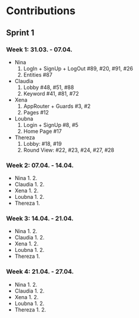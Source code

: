 # Contributions
## Sprint 1 
### Week 1: 31.03. - 07.04. 
- Nina
  1. LogIn + SignUp + LogOut #89, #20, #91, #26
  2. Entities #87
- Claudia
  1. Lobby #48, #51, #88
  2. Keyword #41, #81, #72
- Xena
  1. AppRouter + Guards #3, #2
  2. Pages #12
- Loubna
  1. Login + SignUp #8, #5
  2. Home Page #17
- Thereza
  1. Lobby: #18, #19
  2. Round View: #22, #23, #24, #27, #28
### Week 2: 07.04. - 14.04. 
- Nina
  1. 
  2. 
- Claudia
  1. 
  2. 
- Xena
  1. 
  2. 
- Loubna
  1. 
  2. 
- Thereza
  1.

### Week 3: 14.04. - 21.04. 
- Nina
  1. 
  2. 
- Claudia
  1. 
  2. 
- Xena
  1. 
  2. 
- Loubna
  1. 
  2. 
- Thereza
  1. 


### Week 4: 21.04. - 27.04. 
- Nina
  1. 
  2. 
- Claudia
  1. 
  2. 
- Xena
  1. 
  2. 
- Loubna
  1. 
  2. 
- Thereza
  1. 
  2. 
